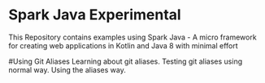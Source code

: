 # Spark Java Experimental
This Repository contains examples using Spark Java - A micro framework for creating web applications in Kotlin and Java 8 with minimal effort

#Using Git Aliases
Learning about git aliases.
Testing git aliases using normal way.
Using the aliases way.
